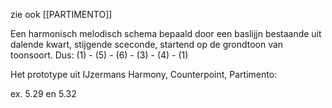 zie ook [[PARTIMENTO]]

Een harmonisch melodisch schema bepaald door een baslijjn bestaande uit dalende kwart, stijgende sceconde, startend op de grondtoon van toonsoort.
Dus:
(1) - (5) - (6) - (3) - (4) - (1)

Het prototype uit IJzermans Harmony, Counterpoint, Partimento:

ex. 5.29 en 5.32